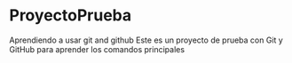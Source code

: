 # ProyectoPrueba
Aprendiendo a usar git and github
Este es un proyecto de prueba con Git y GitHub para aprender los comandos principales
